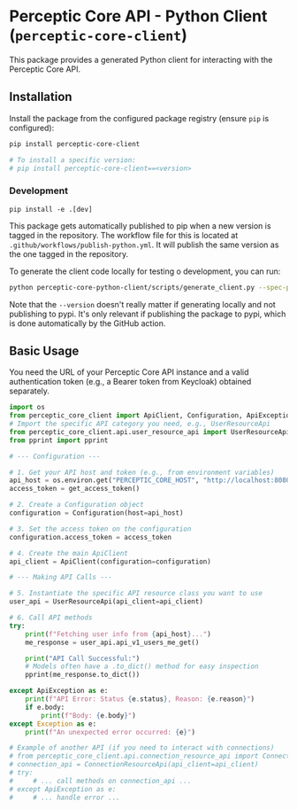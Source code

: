 # Perceptic Core API - Python Client (`perceptic-core-client`)

This package provides a generated Python client for interacting with the Perceptic Core API.

## Installation

Install the package from the configured package registry (ensure `pip` is configured):

```bash
pip install perceptic-core-client

# To install a specific version:
# pip install perceptic-core-client==<version>
```

### Development

`pip install -e .[dev]`

This package gets automatically published to pip when a new version is tagged in the repository. The workflow file for this is located at `.github/workflows/publish-python.yml`. It will publish the same version as the one tagged in the repository.

To generate the client code locally for testing o development, you can run:
```bash
python perceptic-core-python-client/scripts/generate_client.py --spec-path perceptic-core-server/openapi/openapi.json --version 0.5.0
```
Note that the `--version` doesn't really matter if generating locally and not publishing to pypi. It's only relevant if publishing the package to pypi, which is done automatically by the GitHub action.

## Basic Usage
You need the URL of your Perceptic Core API instance and a valid authentication token (e.g., a Bearer token from Keycloak) obtained separately.

```python
import os
from perceptic_core_client import ApiClient, Configuration, ApiException
# Import the specific API category you need, e.g., UserResourceApi
from perceptic_core_client.api.user_resource_api import UserResourceApi
from pprint import pprint

# --- Configuration ---

# 1. Get your API host and token (e.g., from environment variables)
api_host = os.environ.get("PERCEPTIC_CORE_HOST", "http://localhost:8080")
access_token = get_access_token()

# 2. Create a Configuration object
configuration = Configuration(host=api_host)

# 3. Set the access token on the configuration
configuration.access_token = access_token

# 4. Create the main ApiClient
api_client = ApiClient(configuration=configuration)

# --- Making API Calls ---

# 5. Instantiate the specific API resource class you want to use
user_api = UserResourceApi(api_client=api_client)

# 6. Call API methods
try:
    print(f"Fetching user info from {api_host}...")
    me_response = user_api.api_v1_users_me_get()

    print("API Call Successful:")
    # Models often have a .to_dict() method for easy inspection
    pprint(me_response.to_dict())

except ApiException as e:
    print(f"API Error: Status {e.status}, Reason: {e.reason}")
    if e.body:
        print(f"Body: {e.body}")
except Exception as e:
    print(f"An unexpected error occurred: {e}")

# Example of another API (if you need to interact with connections)
# from perceptic_core_client.api.connection_resource_api import ConnectionResourceApi
# connection_api = ConnectionResourceApi(api_client=api_client)
# try:
#     # ... call methods on connection_api ...
# except ApiException as e:
#     # ... handle error ...
```